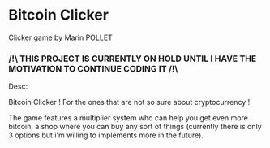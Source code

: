 # Bitcoin Clicker 
Clicker game by Marin POLLET

### /!\ THIS PROJECT IS CURRENTLY ON HOLD UNTIL I HAVE THE MOTIVATION TO CONTINUE CODING IT /!\ #


Desc:

Bitcoin Clicker ! For the ones that are not so sure about cryptocurrency !

The game features a multiplier system who can help you get even more bitcoin, a shop where you can buy any sort of things (currently there is only 3 options but i'm willing to implements more in the future).
